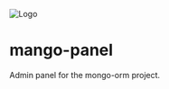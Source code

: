 ![Logo](https://github.com/kebasyaty/mango-panel/raw/main/images/logo.svg)

# mango-panel
Admin panel for the mongo-orm project.

